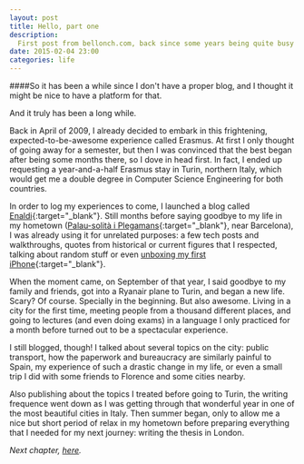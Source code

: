 ```yaml
---
layout: post
title: Hello, part one
description:
  First post from bellonch.com, back since some years being quite busy on everything that led me to this precise moment.
date: 2015-02-04 23:00
categories: life
---
```


####So it has been a while since I don't have a proper blog, and I thought it might be nice to have a platform for that.

And it truly has been a long while.

Back in April of 2009, I already decided to embark in this frightening,
expected-to-be-awesome experience called Erasmus. At first I only
thought of going away for a semester, but then I was convinced that the
best began after being some months there, so I dove in head first. In
fact, I ended up requesting a year-and-a-half Erasmus stay in Turin, northern
Italy, which would get me a double degree in Computer Science Engineering for
both countries.

In order to log my experiences to come, I launched a blog called
[Enaldi](https://enaldi.wordpress.com/){:target="_blank"}.
Still months before saying goodbye to my life in my hometown
([Palau-solità i Plegamans](https://www.google.es/maps/place/Palau-solit%C3%A0+i+Plegamans,+Barcelona/data=!4m2!3m1!1s0x12a4c0665e83c7dd:0xea1542a1454bac58?sa=X&ei=RNLMVInqGYbuUuurgJgG&ved=0CCAQ8gEwAA){:target="_blank"},
near Barcelona),
I was already using it for unrelated purposes: a few tech posts and walkthroughs, quotes from
historical or current figures that I respected, talking about random
stuff or even
[unboxing my first iPhone](https://enaldi.wordpress.com/2010/08/24/iphone-unpacking/){:target="_blank"}.

When the moment came, on September of that year, I said goodbye to my
family and friends, got into a Ryanair plane to Turin, and began a new
life. Scary? Of course. Specially in the beginning. But also awesome.
Living in a city for the first time, meeting people from a
thousand different places, and going to lectures (and even doing exams)
in a language I only practiced for a month before turned out to be a
spectacular experience.

I still blogged, though! I talked about several topics on the city:
public transport, how the paperwork and bureaucracy are similarly painful to Spain,
my experience of such a drastic change in my life, or even a small trip
I did with some friends to Florence and some cities nearby.

Also publishing about the topics I treated before going to Turin, the
writing frequence went down as I was getting through that wonderful year
in one of the most beautiful cities in Italy. Then summer began, only to
allow me a nice but short period of relax in my hometown before preparing
everything that I needed for my next journey: writing the thesis in London.

*Next chapter, [here](/hello-part-two).*
